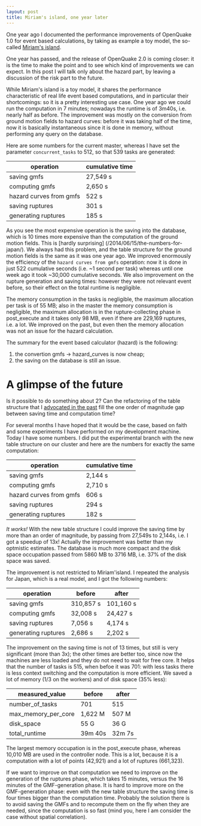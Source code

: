 ```yaml
---
layout: post
title: Miriam's island, one year later
---
```


One year ago I documented the performance improvements of OpenQuake 1.0
for event based calculations, by taking as example a toy model, the so-called
[Miriam's island](/2013/06/12/the-story-of-Miriam-island-2/).

One year has passed, and the release of OpenQuake 2.0 is coming
closer: it is the time to make the point and to see which kind of
improvements we can expect.  In this post I will talk only about the
hazard part, by leaving a discussion of the risk part to the future.

While Miriam's island is a toy model, it shares the performance characteristic
of real life event based computations, and in particular their
shortcomings: so it is a pretty interesting use case. One year ago we
could run the computation in 7 minutes; nowadays the runtime is of
3m40s, i.e. nearly half as before. The improvement was mostly on
the conversion from ground motion fields to hazard curves: before
it was taking half of the time, now it is basically instantaneous
since it is done in memory, without performing any query on the
database.

Here are some numbers for the current master, whereas I have set
the parameter `concurrent_tasks` to 512, so that 539 tasks are generated:

operation   | cumulative time
------------|-----------------
saving gmfs |	27,549 s
computing gmfs | 2,650 s
hazard curves from gmfs | 522 s
saving ruptures | 301 s
generating ruptures | 185 s

As you see the most expensive operation is the saving into the
database, which is 10 times more expensive than the computation of the
ground motion fields. This is [hardly surprising]
(/2014/06/15/the-numbers-for-japan/). We always had this
problem, and the table structure for the ground motion fields is the
same as it was one year ago. We improved enormously the efficiency of the
`hazard curves from gmfs` operation: now it is done in just 522 cumulative
seconds (i.e. ~1 second per task) whereas until one week ago it took
~30,000 cumulative seconds.  We also improvement on the rupture
generation and saving times: however they were not relevant event
before, so their effect on the total runtime is negligible.

The memory consumption in the tasks is negligible, the maximum allocation
per task is of 55 MB; also in the master the memory consumption is negligible,
the maximum allocation is in the rupture-collecting phase in post_execute
and it takes only 98 MB, even if there are 229,169 ruptures, i.e. a lot.
We improved on the past, but even then the memory allocation was not
an issue for the hazard calculation.

The summary for the event based calculator (hazard) is the following:

1. the convertion gmfs -> hazard_curves is now cheap;
2. the saving on the database is still an issue.

# A glimpse of the future

Is it possible to do something about 2? Can the refactoring of the table
structure that I [advocated in the past](/2014/06/15/the-numbers-for-japan/)
fill the one order of magnitude gap between saving time and computation time?

For several months I have hoped that it would be the case, based on faith
and some experiments I have performed on my development machine. Today
I have some numbers. I did put the experimental branch with the new
table structure on our cluster and here are the numbers for exactly
the same computation:

operation   | cumulative time
------------|-----------------
saving gmfs |	2,144 s
computing gmfs | 2,710 s
hazard curves from gmfs | 606 s
saving ruptures | 294 s
generating ruptures | 182 s

*It works!* With the new table structure I could improve the saving
time by more than an order of magnitude, by passing from 27,549s to 2,144s,
i.e. I got a speedup of 13x! Actually the improvement was better than
my optmistic estimates. The database is much more compact and the
disk space occupation passed from 5860 MB to 3716 MB, i.e. 37% of
the disk space was saved.

The improvement is not restricted to Miriam'island. I repeated the analysis
for Japan, which is a real model, and I got the following numbers:

operation | before | after
----------|--------|--------
saving gmfs | 310,857 s | 101,160 s
computing gmfs | 32,008 s | 24,427 s
saving ruptures | 7,056 s | 4,174 s
generating ruptures | 2,686 s | 2,202 s

The improvement on the saving time is not of 13 times, but still is
very significant (more than 3x); the other times are better too, since
now the machines are less loaded and they do not need to wait for
free core. It helps that the number of tasks is 515, when befoe it was 701:
with less tasks there is less context switching and the computation is
more efficient.
We saved a lot of memory (1/3 on the workers) and of disk space (35% less):

measured_value | before |after
---------------|--------|------
number_of_tasks| 701 | 515
max_memory_per_core | 1,622 M | 507 M
disk_space | 55 G | 36 G
total_runtime| 39m 40s | 32m 7s

The largest memory occupation is in the post_execute phase, whereas 10,010 MB
are used in the controller node. This is a lot, because it is a computation
with a lot of points (42,921) and a lot of ruptures (661,323).

If we want to improve on that computation we need to improve on the
generation of the ruptures phase, which takes 15 minutes, versus
the 16 minutes of the GMF-generation phase. It is hard to improve more
on the GMF-generation phase: even with the new table structure the
saving time is four times bigger than the computation time. Probably
the solution there is to avoid saving the GMFs and to recompute them
on the fly when they are needed, since the computation is so fast
(mind you, here I am consider the case without spatial correlation).
